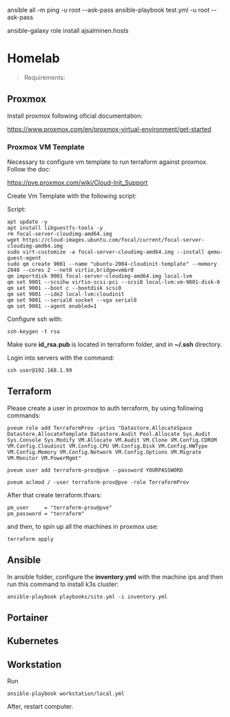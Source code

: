 ansible all -m ping -u root --ask-pass
ansible-playbook test.yml -u root --ask-pass


ansible-galaxy role install ajsalminen.hosts

# Homelab
> Requirements: 

## Proxmox
Install proxmox following oficial documentation:

https://www.proxmox.com/en/proxmox-virtual-environment/get-started

### Proxmox VM Template
Necessary to configure vm template to run terraform against proxmox. Follow the doc:

https://pve.proxmox.com/wiki/Cloud-Init_Support


Create Vm Template with the following script:

Script:
```
apt update -y
apt install libguestfs-tools -y
rm focal-server-cloudimg-amd64.img
wget https://cloud-images.ubuntu.com/focal/current/focal-server-cloudimg-amd64.img
sudo virt-customize -a focal-server-cloudimg-amd64.img --install qemu-guest-agent
sudo qm create 9001 --name "ubuntu-2004-cloudinit-template" --memory 2048 --cores 2 --net0 virtio,bridge=vmbr0
qm importdisk 9001 focal-server-cloudimg-amd64.img local-lvm
qm set 9001 --scsihw virtio-scsi-pci --scsi0 local-lvm:vm-9001-disk-0
qm set 9001 --boot c --bootdisk scsi0
qm set 9001 --ide2 local-lvm:cloudinit
qm set 9001 --serial0 socket --vga serial0
qm set 9001 --agent enabled=1
```
Configure ssh with:
```
ssh-keygen -t rsa
```

Make sure **id_rsa.pub** is located in terraform folder, and in **~/.ssh** directory.


Login into servers with the command:
```
ssh user@192.168.1.99
```

## Terraform

Please create a user in proxmox to auth terraform, by using following commands:
```shell
pveum role add TerraformProv -privs "Datastore.AllocateSpace Datastore.AllocateTemplate Datastore.Audit Pool.Allocate Sys.Audit Sys.Console Sys.Modify VM.Allocate VM.Audit VM.Clone VM.Config.CDROM VM.Config.Cloudinit VM.Config.CPU VM.Config.Disk VM.Config.HWType VM.Config.Memory VM.Config.Network VM.Config.Options VM.Migrate VM.Monitor VM.PowerMgmt"

pveum user add terraform-prov@pve --password YOURPASSWORD

pveum aclmod / -user terraform-prov@pve -role TerraformProv
```
After that create terraform.tfvars:

```shell
pm_user     = "terraform-prov@pve"
pm_password = "terraform"
```

and then, to spin up all the machines in proxmox use:

```shell
terraform apply
```
## Ansible

In ansible folder, configure the **inventory.yml** with the machine ips and then run this command to install k3s cluster:

```
ansible-playbook playbooks/site.yml -i inventory.yml
```


## Portainer

## Kubernetes

## Workstation

Run

```
ansible-playbook workstation/local.yml
```
After, restart computer.
